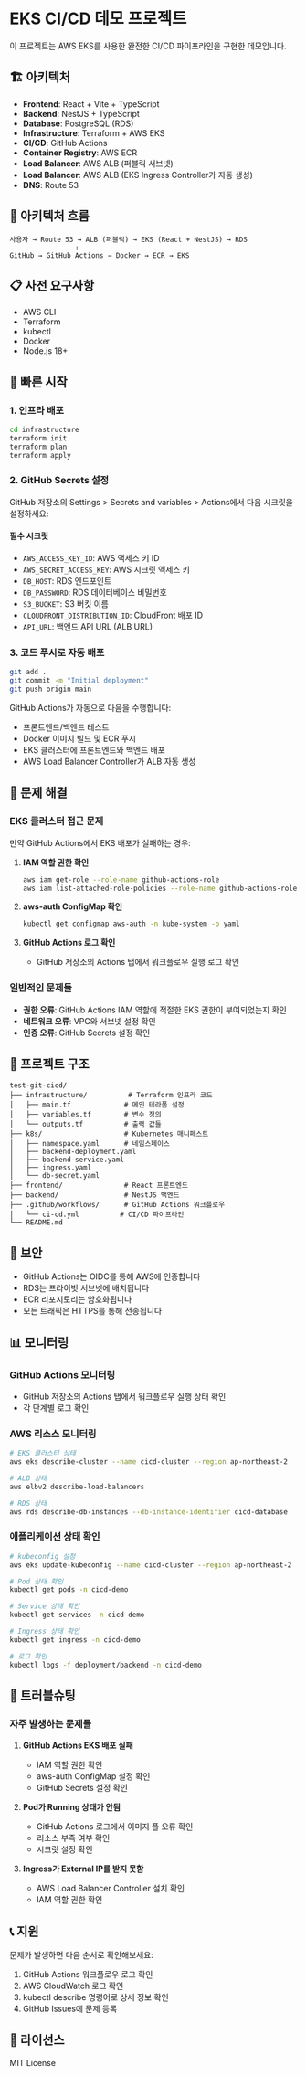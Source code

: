 # EKS CI/CD 데모 프로젝트

이 프로젝트는 AWS EKS를 사용한 완전한 CI/CD 파이프라인을 구현한 데모입니다.

## 🏗️ 아키텍처

- **Frontend**: React + Vite + TypeScript
- **Backend**: NestJS + TypeScript
- **Database**: PostgreSQL (RDS)
- **Infrastructure**: Terraform + AWS EKS
- **CI/CD**: GitHub Actions
- **Container Registry**: AWS ECR
- **Load Balancer**: AWS ALB (퍼블릭 서브넷)
- **Load Balancer**: AWS ALB (EKS Ingress Controller가 자동 생성)
- **DNS**: Route 53

## 🔄 아키텍처 흐름

```
사용자 → Route 53 → ALB (퍼블릭) → EKS (React + NestJS) → RDS
                ↓
GitHub → GitHub Actions → Docker → ECR → EKS
```

## 📋 사전 요구사항

- AWS CLI
- Terraform
- kubectl
- Docker
- Node.js 18+

## 🚀 빠른 시작

### 1. 인프라 배포

```bash
cd infrastructure
terraform init
terraform plan
terraform apply
```

### 2. GitHub Secrets 설정

GitHub 저장소의 Settings > Secrets and variables > Actions에서 다음 시크릿을 설정하세요:

#### 필수 시크릿
- `AWS_ACCESS_KEY_ID`: AWS 액세스 키 ID
- `AWS_SECRET_ACCESS_KEY`: AWS 시크릿 액세스 키
- `DB_HOST`: RDS 엔드포인트
- `DB_PASSWORD`: RDS 데이터베이스 비밀번호
- `S3_BUCKET`: S3 버킷 이름
- `CLOUDFRONT_DISTRIBUTION_ID`: CloudFront 배포 ID
- `API_URL`: 백엔드 API URL (ALB URL)

### 3. 코드 푸시로 자동 배포

```bash
git add .
git commit -m "Initial deployment"
git push origin main
```

GitHub Actions가 자동으로 다음을 수행합니다:
- 프론트엔드/백엔드 테스트
- Docker 이미지 빌드 및 ECR 푸시
- EKS 클러스터에 프론트엔드와 백엔드 배포
- AWS Load Balancer Controller가 ALB 자동 생성

## 🔧 문제 해결

### EKS 클러스터 접근 문제

만약 GitHub Actions에서 EKS 배포가 실패하는 경우:

1. **IAM 역할 권한 확인**
   ```bash
   aws iam get-role --role-name github-actions-role
   aws iam list-attached-role-policies --role-name github-actions-role
   ```

2. **aws-auth ConfigMap 확인**
   ```bash
   kubectl get configmap aws-auth -n kube-system -o yaml
   ```

3. **GitHub Actions 로그 확인**
   - GitHub 저장소의 Actions 탭에서 워크플로우 실행 로그 확인

### 일반적인 문제들

- **권한 오류**: GitHub Actions IAM 역할에 적절한 EKS 권한이 부여되었는지 확인
- **네트워크 오류**: VPC와 서브넷 설정 확인
- **인증 오류**: GitHub Secrets 설정 확인

## 📁 프로젝트 구조

```
test-git-cicd/
├── infrastructure/          # Terraform 인프라 코드
│   ├── main.tf             # 메인 테라폼 설정
│   ├── variables.tf        # 변수 정의
│   └── outputs.tf          # 출력 값들
├── k8s/                    # Kubernetes 매니페스트
│   ├── namespace.yaml      # 네임스페이스
│   ├── backend-deployment.yaml
│   ├── backend-service.yaml
│   ├── ingress.yaml
│   └── db-secret.yaml
├── frontend/               # React 프론트엔드
├── backend/                # NestJS 백엔드
├── .github/workflows/      # GitHub Actions 워크플로우
│   └── ci-cd.yml          # CI/CD 파이프라인
└── README.md
```

## 🔐 보안

- GitHub Actions는 OIDC를 통해 AWS에 인증합니다
- RDS는 프라이빗 서브넷에 배치됩니다
- ECR 리포지토리는 암호화됩니다
- 모든 트래픽은 HTTPS를 통해 전송됩니다

## 📊 모니터링

### GitHub Actions 모니터링

- GitHub 저장소의 Actions 탭에서 워크플로우 실행 상태 확인
- 각 단계별 로그 확인

### AWS 리소스 모니터링

```bash
# EKS 클러스터 상태
aws eks describe-cluster --name cicd-cluster --region ap-northeast-2

# ALB 상태
aws elbv2 describe-load-balancers

# RDS 상태
aws rds describe-db-instances --db-instance-identifier cicd-database
```

### 애플리케이션 상태 확인

```bash
# kubeconfig 설정
aws eks update-kubeconfig --name cicd-cluster --region ap-northeast-2

# Pod 상태 확인
kubectl get pods -n cicd-demo

# Service 상태 확인
kubectl get services -n cicd-demo

# Ingress 상태 확인
kubectl get ingress -n cicd-demo

# 로그 확인
kubectl logs -f deployment/backend -n cicd-demo
```

## 🚨 트러블슈팅

### 자주 발생하는 문제들

1. **GitHub Actions EKS 배포 실패**
   - IAM 역할 권한 확인
   - aws-auth ConfigMap 설정 확인
   - GitHub Secrets 설정 확인

2. **Pod가 Running 상태가 안됨**
   - GitHub Actions 로그에서 이미지 풀 오류 확인
   - 리소스 부족 여부 확인
   - 시크릿 설정 확인

3. **Ingress가 External IP를 받지 못함**
   - AWS Load Balancer Controller 설치 확인
   - IAM 역할 권한 확인

## 📞 지원

문제가 발생하면 다음 순서로 확인해보세요:

1. GitHub Actions 워크플로우 로그 확인
2. AWS CloudWatch 로그 확인
3. kubectl describe 명령어로 상세 정보 확인
4. GitHub Issues에 문제 등록

## 📄 라이선스

MIT License
